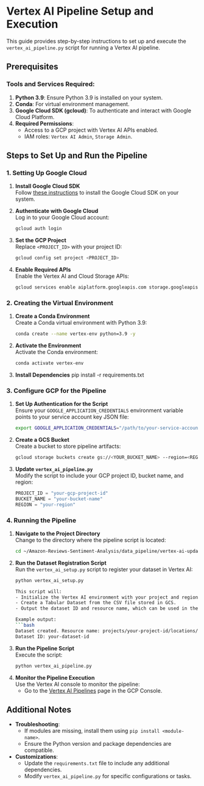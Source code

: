 # Vertex AI Pipeline Setup and Execution

This guide provides step-by-step instructions to set up and execute the `vertex_ai_pipeline.py` script for running a Vertex AI pipeline.

## Prerequisites

### Tools and Services Required:
1. **Python 3.9**: Ensure Python 3.9 is installed on your system.
2. **Conda**: For virtual environment management.
3. **Google Cloud SDK (gcloud)**: To authenticate and interact with Google Cloud Platform.
4. **Required Permissions**:
   - Access to a GCP project with Vertex AI APIs enabled.
   - IAM roles: `Vertex AI Admin`, `Storage Admin`.

## Steps to Set Up and Run the Pipeline

### 1. Setting Up Google Cloud

1. **Install Google Cloud SDK**  
   Follow [these instructions](https://cloud.google.com/sdk/docs/install) to install the Google Cloud SDK on your system.

2. **Authenticate with Google Cloud**  
   Log in to your Google Cloud account:
   ```bash
   gcloud auth login

3. **Set the GCP Project**  
   Replace `<PROJECT_ID>` with your project ID:
   ```bash
   gcloud config set project <PROJECT_ID>

4. **Enable Required APIs**  
   Enable the Vertex AI and Cloud Storage APIs:
   ```bash
   gcloud services enable aiplatform.googleapis.com storage.googleapis.com

### 2. Creating the Virtual Environment

1. **Create a Conda Environment**  
   Create a Conda virtual environment with Python 3.9:
   ```bash
   conda create --name vertex-env python=3.9 -y

2. **Activate the Environment**  
   Activate the Conda environment:
   ```bash
   conda activate vertex-env

3. **Install Dependencies**
   pip install -r requirements.txt

### 3. Configure GCP for the Pipeline

1. **Set Up Authentication for the Script**  
   Ensure your `GOOGLE_APPLICATION_CREDENTIALS` environment variable points to your service account key JSON file:
   ```bash
   export GOOGLE_APPLICATION_CREDENTIALS="/path/to/your-service-account-key.json"

2. **Create a GCS Bucket**  
   Create a bucket to store pipeline artifacts:
   ```bash
   gcloud storage buckets create gs://<YOUR_BUCKET_NAME> --region=<REGION>

3. **Update `vertex_ai_pipeline.py`**  
   Modify the script to include your GCP project ID, bucket name, and region:
   ```python
   PROJECT_ID = "your-gcp-project-id"
   BUCKET_NAME = "your-bucket-name"
   REGION = "your-region"

### 4. Running the Pipeline

1. **Navigate to the Project Directory**  
   Change to the directory where the pipeline script is located:
   ```bash
   cd ~/Amazon-Reviews-Sentiment-Analysis/data_pipeline/vertex-ai-updated

2. **Run the Dataset Registration Script**  
   Run the `vertex_ai_setup.py` script to register your dataset in Vertex AI:
   ```bash
   python vertex_ai_setup.py

   This script will:
   - Initialize the Vertex AI environment with your project and region.
   - Create a Tabular Dataset from the CSV file stored in GCS.
   - Output the dataset ID and resource name, which can be used in the pipeline script.

   Example output:
   ```bash
   Dataset created. Resource name: projects/your-project-id/locations/us-east1/datasets/1234567890
   Dataset ID: your-dataset-id

3. **Run the Pipeline Script**  
   Execute the script:
   ```bash
   python vertex_ai_pipeline.py

4. **Monitor the Pipeline Execution**  
   Use the Vertex AI console to monitor the pipeline:
   - Go to the [Vertex AI Pipelines](https://console.cloud.google.com/vertex-ai/pipelines) page in the GCP Console.

## Additional Notes

- **Troubleshooting**:
  - If modules are missing, install them using `pip install <module-name>`.
  - Ensure the Python version and package dependencies are compatible.
- **Customizations**:
  - Update the `requirements.txt` file to include any additional dependencies.
  - Modify `vertex_ai_pipeline.py` for specific configurations or tasks.
